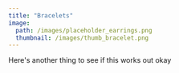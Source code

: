 ```yaml
---
title: "Bracelets"
image: 
  path: /images/placeholder_earrings.png
  thumbnail: /images/thumb_bracelet.png
---
```


Here's another thing to see if this works out okay
